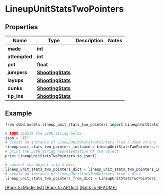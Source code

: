 # LineupUnitStatsTwoPointers


## Properties
Name | Type | Description | Notes
------------ | ------------- | ------------- | -------------
**made** | **int** |  | 
**attempted** | **int** |  | 
**pct** | **float** |  | 
**jumpers** | [**ShootingStats**](ShootingStats.md) |  | 
**layups** | [**ShootingStats**](ShootingStats.md) |  | 
**dunks** | [**ShootingStats**](ShootingStats.md) |  | 
**tip_ins** | [**ShootingStats**](ShootingStats.md) |  | 

## Example

```python
from cbbd.models.lineup_unit_stats_two_pointers import LineupUnitStatsTwoPointers

# TODO update the JSON string below
json = "{}"
# create an instance of LineupUnitStatsTwoPointers from a JSON string
lineup_unit_stats_two_pointers_instance = LineupUnitStatsTwoPointers.from_json(json)
# print the JSON string representation of the object
print LineupUnitStatsTwoPointers.to_json()

# convert the object into a dict
lineup_unit_stats_two_pointers_dict = lineup_unit_stats_two_pointers_instance.to_dict()
# create an instance of LineupUnitStatsTwoPointers from a dict
lineup_unit_stats_two_pointers_from_dict = LineupUnitStatsTwoPointers.from_dict(lineup_unit_stats_two_pointers_dict)
```
[[Back to Model list]](../README.md#documentation-for-models) [[Back to API list]](../README.md#documentation-for-api-endpoints) [[Back to README]](../README.md)



